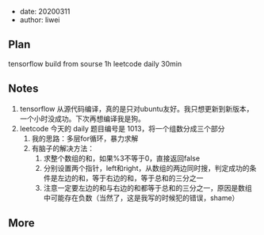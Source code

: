 - date: 20200311 
- author: liwei

## Plan

tensorflow build from sourse 1h
leetcode daily 30min

## Notes

1. tensorflow 从源代码编译，真的是只对ubuntu友好。我只想更新到新版本，一个小时没成功。下次再想编译我是狗。
2. leetcode 今天的 daily 题目编号是 1013，将一个组数分成三个部分
   1. 我的思路：多层for循环，暴力求解
   2. 有脑子的解决方法：
      1. 求整个数组的和，如果%3不等于0，直接返回false
      2. 分别设置两个指针，left和right，从数组的两边同时搜，判定成功的条件是左边的和，等于右边的和，等于总和的三分之一
      3. 注意一定要左边的和与右边的和都等于总和的三分之一，原因是数组中可能存在负数（当然了，这是我写的时候犯的错误，shame）

## More
